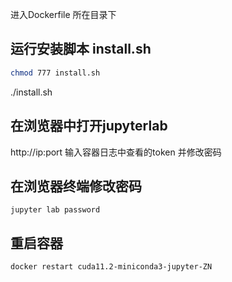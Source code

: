 
进入Dockerfile 所在目录下
## 运行安装脚本 install.sh
```bash
chmod 777 install.sh
```
./install.sh
## 在浏览器中打开jupyterlab 
http://ip:port
输入容器日志中查看的token  并修改密码

## 在浏览器终端修改密码
```
jupyter lab password
```
## 重启容器
```
docker restart cuda11.2-miniconda3-jupyter-ZN
```
